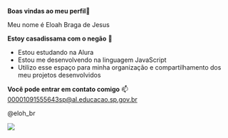 **Boas vindas ao meu perfil**💙
 
 Meu nome é Eloah Braga de Jesus

 **Estoy casadissama com o negão** 💜

- Estou estudando na Alura
- Estou me desenvolvendo na linguagem JavaScript
- Utilizo esse espaço para minha organização e compartilhamento dos meu projetos desenvolvidos

**Você pode entrar em contato comigo** 📫
00001091555643sp@al.educacao.sp.gov.br

@eloh_br

![](https://static1.purepeople.com.br/articles/1/38/02/71/@/4368689-web-se-choca-ao-descobrir-que-michael-b-580x0-3.jpg)
